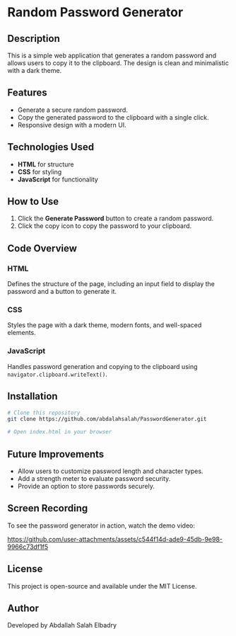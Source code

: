 # Random Password Generator

## Description
This is a simple web application that generates a random password and allows users to copy it to the clipboard. The design is clean and minimalistic with a dark theme.

## Features
- Generate a secure random password.
- Copy the generated password to the clipboard with a single click.
- Responsive design with a modern UI.

## Technologies Used
- **HTML** for structure
- **CSS** for styling
- **JavaScript** for functionality

## How to Use
1. Click the **Generate Password** button to create a random password.
2. Click the copy icon to copy the password to your clipboard.

## Code Overview
### HTML
Defines the structure of the page, including an input field to display the password and a button to generate it.

### CSS
Styles the page with a dark theme, modern fonts, and well-spaced elements.

### JavaScript
Handles password generation and copying to the clipboard using `navigator.clipboard.writeText()`.

## Installation
```sh
# Clone this repository
git clone https://github.com/abdalahsalah/PasswordGenerator.git

# Open index.html in your browser
```

## Future Improvements
- Allow users to customize password length and character types.
- Add a strength meter to evaluate password security.
- Provide an option to store passwords securely.

## Screen Recording
To see the password generator in action, watch the demo video:


https://github.com/user-attachments/assets/c544f14d-ade9-45db-9e98-9966c73df1f5



## License
This project is open-source and available under the MIT License.

## Author
Developed by Abdallah Salah Elbadry


